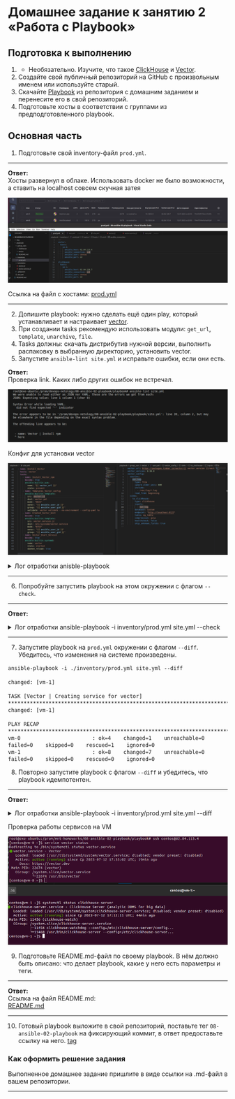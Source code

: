 # Домашнее задание к занятию 2 «Работа с Playbook»

## Подготовка к выполнению

1. * Необязательно. Изучите, что такое [ClickHouse](https://www.youtube.com/watch?v=fjTNS2zkeBs) и [Vector](https://www.youtube.com/watch?v=CgEhyffisLY).
2. Создайте свой публичный репозиторий на GitHub с произвольным именем или используйте старый.
3. Скачайте [Playbook](./playbook/) из репозитория с домашним заданием и перенесите его в свой репозиторий.
4. Подготовьте хосты в соответствии с группами из предподготовленного playbook.


## Основная часть

1. Подготовьте свой inventory-файл `prod.yml`.

------

**Ответ:**<br>
Хосты развернул в облаке. Использовать docker не было возможности, а ставить на localhost совсем скучная затея

<p align="center">
  <img src="./screenshots/01_create host.png">
</p>

Ссылка на файл с хостами:
 [prod.yml](./playbook/inventory/prod.yml)

------

2. Допишите playbook: нужно сделать ещё один play, который устанавливает и настраивает [vector](https://vector.dev).
3. При создании tasks рекомендую использовать модули: `get_url`, `template`, `unarchive`, `file`.
4. Tasks должны: скачать дистрибутив нужной версии, выполнить распаковку в выбранную директорию, установить vector.
5. Запустите `ansible-lint site.yml` и исправьте ошибки, если они есть.

**Ответ:**<br>
Проверка link. Каких либо других ошибок не встречал.

<p align="center">
  <img src="./screenshots/03_link.png">
</p>

Конфиг для установки vector

<p align="center">
  <img src="./screenshots/02_install_vector.png">
</p>


<details> <summary>Лог отработки anisble-playbook</summary>

```bash
root@exe-ubuntu:/prom/devops-netology/08-ansible-02-playbook/playbook# ansible-playbook -i inventory/prod.yml site.yml

PLAY [Install Clickhouse] **************************************************************************************************************************************************************

TASK [Gathering Facts] *****************************************************************************************************************************************************************
ok: [vm-1]

TASK [Get clickhouse distrib] **********************************************************************************************************************************************************
ok: [vm-1] => (item=clickhouse-client)
ok: [vm-1] => (item=clickhouse-server)
failed: [vm-1] (item=clickhouse-common-static) => {"ansible_loop_var": "item", "changed": false, "dest": "./clickhouse-common-static-22.3.3.44.rpm", "elapsed": 0, "gid": 1000, "group": "centos", "item": "clickhouse-common-static", "mode": "0664", "msg": "Request failed", "owner": "centos", "response": "HTTP Error 404: Not Found", "secontext": "unconfined_u:object_r:user_home_t:s0", "size": 246310036, "state": "file", "status_code": 404, "uid": 1000, "url": "https://packages.clickhouse.com/rpm/stable/clickhouse-common-static-22.3.3.44.noarch.rpm"}

TASK [Get clickhouse distrib] **********************************************************************************************************************************************************
ok: [vm-1]

TASK [Install clickhouse packages] *****************************************************************************************************************************************************
ok: [vm-1]

TASK [Flush handlers] ******************************************************************************************************************************************************************

TASK [Create database] *****************************************************************************************************************************************************************
ok: [vm-1]

PLAY [Vector | Install rpm] ************************************************************************************************************************************************************

TASK [Gathering Facts] *****************************************************************************************************************************************************************
ok: [vm-0]

TASK [Install Vector] ******************************************************************************************************************************************************************
changed: [vm-0]

TASK [Vector | Template Config] ********************************************************************************************************************************************************
ok: [vm-0]

TASK [Vector | Create systemd unit] ****************************************************************************************************************************************************
ok: [vm-0]

TASK [Vector | Start Service] **********************************************************************************************************************************************************
ok: [vm-0]

PLAY RECAP *****************************************************************************************************************************************************************************
vm-0                       : ok=5    changed=1    unreachable=0    failed=0    skipped=0    rescued=0    ignored=0   
vm-1                       : ok=4    changed=0    unreachable=0    failed=0    skipped=0    rescued=1    ignored=0   
```
</details>

------

6. Попробуйте запустить playbook на этом окружении с флагом `--check`.

------ 

**Ответ:**<br>


<details> <summary>Лог отработки ansible-playbook -i inventory/prod.yml site.yml --check</summary>

```bash
root@exe-ubuntu:/prom/devops-netology/08-ansible-02-playbook/playbook# ansible-playbook -i inventory/prod.yml site.yml --check

PLAY [Install Clickhouse] **************************************************************************************************************************************************************

TASK [Gathering Facts] *****************************************************************************************************************************************************************
ok: [vm-1]

TASK [Get clickhouse distrib] **********************************************************************************************************************************************************
ok: [vm-1] => (item=clickhouse-client)
ok: [vm-1] => (item=clickhouse-server)
failed: [vm-1] (item=clickhouse-common-static) => {"ansible_loop_var": "item", "changed": false, "dest": "./clickhouse-common-static-22.3.3.44.rpm", "elapsed": 0, "gid": 1000, "group": "centos", "item": "clickhouse-common-static", "mode": "0664", "msg": "Request failed", "owner": "centos", "response": "HTTP Error 404: Not Found", "secontext": "unconfined_u:object_r:user_home_t:s0", "size": 246310036, "state": "file", "status_code": 404, "uid": 1000, "url": "https://packages.clickhouse.com/rpm/stable/clickhouse-common-static-22.3.3.44.noarch.rpm"}

TASK [Get clickhouse distrib] **********************************************************************************************************************************************************
ok: [vm-1]

TASK [Install clickhouse packages] *****************************************************************************************************************************************************
ok: [vm-1]

TASK [Flush handlers] ******************************************************************************************************************************************************************

TASK [Create database] *****************************************************************************************************************************************************************
skipping: [vm-1]

PLAY [Vector | Install rpm] ************************************************************************************************************************************************************

TASK [Gathering Facts] *****************************************************************************************************************************************************************
ok: [vm-0]

TASK [Install Vector] ******************************************************************************************************************************************************************
ok: [vm-0]

TASK [Vector | Template Config] ********************************************************************************************************************************************************
ok: [vm-0]

TASK [Vector | Create systemd unit] ****************************************************************************************************************************************************
ok: [vm-0]

TASK [Vector | Start Service] **********************************************************************************************************************************************************
ok: [vm-0]

PLAY RECAP *****************************************************************************************************************************************************************************
vm-0                       : ok=5    changed=0    unreachable=0    failed=0    skipped=0    rescued=0    ignored=0   
vm-1                       : ok=3    changed=0    unreachable=0    failed=0    skipped=1    rescued=1    ignored=0   
```

</details>

------

7. Запустите playbook на `prod.yml` окружении с флагом `--diff`. Убедитесь, что изменения на системе произведены.
```
ansible-playbook -i ./inventory/prod.yml site.yml --diff

changed: [vm-1]

TASK [Vector | Creating service for vector] ******************************************************************************************************************************************************
changed: [vm-1]

PLAY RECAP ***************************************************************************************************************************************************************************************
vm-0                       : ok=4    changed=1    unreachable=0    failed=0    skipped=0    rescued=1    ignored=0   
vm-1                       : ok=8    changed=7    unreachable=0    failed=0    skipped=0    rescued=0    ignored=0   

```


8. Повторно запустите playbook с флагом `--diff` и убедитесь, что playbook идемпотентен.

------ 

**Ответ:**<br>


<details> <summary>Лог отработки ansible-playbook -i inventory/prod.yml site.yml --diff</summary>

```bash
root@exe-ubuntu:/prom/devops-netology/08-ansible-02-playbook/playbook# ansible-playbook -i inventory/prod.yml site.yml --diff

PLAY [Install Clickhouse] **************************************************************************************************************************************************************

TASK [Gathering Facts] *****************************************************************************************************************************************************************
ok: [vm-1]

TASK [Get clickhouse distrib] **********************************************************************************************************************************************************
ok: [vm-1] => (item=clickhouse-client)
ok: [vm-1] => (item=clickhouse-server)
failed: [vm-1] (item=clickhouse-common-static) => {"ansible_loop_var": "item", "changed": false, "dest": "./clickhouse-common-static-22.3.3.44.rpm", "elapsed": 0, "gid": 1000, "group": "centos", "item": "clickhouse-common-static", "mode": "0664", "msg": "Request failed", "owner": "centos", "response": "HTTP Error 404: Not Found", "secontext": "unconfined_u:object_r:user_home_t:s0", "size": 246310036, "state": "file", "status_code": 404, "uid": 1000, "url": "https://packages.clickhouse.com/rpm/stable/clickhouse-common-static-22.3.3.44.noarch.rpm"}

TASK [Get clickhouse distrib] **********************************************************************************************************************************************************
ok: [vm-1]

TASK [Install clickhouse packages] *****************************************************************************************************************************************************
ok: [vm-1]

TASK [Flush handlers] ******************************************************************************************************************************************************************

TASK [Create database] *****************************************************************************************************************************************************************
ok: [vm-1]

PLAY [Install_Vector] ******************************************************************************************************************************************************************

TASK [Gathering Facts] *****************************************************************************************************************************************************************
ok: [vm-0]

TASK [Install_Vector_rpm] **************************************************************************************************************************************************************
ok: [vm-0]

TASK [Templates_Vector_config] *********************************************************************************************************************************************************
ok: [vm-0]

TASK [Created_Vector_Unit] *************************************************************************************************************************************************************
ok: [vm-0]

TASK [Vector_Start_Service] ************************************************************************************************************************************************************
ok: [vm-0]

PLAY RECAP *****************************************************************************************************************************************************************************
vm-0                       : ok=5    changed=0    unreachable=0    failed=0    skipped=0    rescued=0    ignored=0   
vm-1                       : ok=4    changed=0    unreachable=0    failed=0    skipped=0    rescued=1    ignored=0   
```
</details>


Проверка работы сервисов на VM
<p align="center">
  <img src="./screenshots/04_service_work.png">
</p>


9.  Подготовьте README.md-файл по своему playbook. В нём должно быть описано: что делает playbook, какие у него есть параметры и теги.

------ 

**Ответ:**<br>
Ссылка на файл README.md:<br>
 [README.md](./playbook/README.md)

------ 


10.  Готовый playbook выложите в свой репозиторий, поставьте тег `08-ansible-02-playbook` на фиксирующий коммит, в ответ предоставьте ссылку на него.
[tag](https://github.com/exesition/devops-netology/releases/tag/08-ansible-02-playbook)


### Как оформить решение задания

Выполненное домашнее задание пришлите в виде ссылки на .md-файл в вашем репозитории.

---

